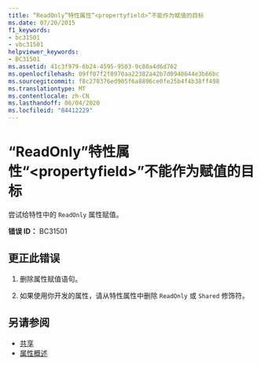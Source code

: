 ```yaml
---
title: “ReadOnly”特性属性“<propertyfield>”不能作为赋值的目标
ms.date: 07/20/2015
f1_keywords:
- bc31501
- vbc31501
helpviewer_keywords:
- BC31501
ms.assetid: 41c3f979-6b24-4595-9503-9c80a4d6d762
ms.openlocfilehash: 09ff07f2f8970aa22382a42b7d0948644e3b66bc
ms.sourcegitcommit: f8c270376ed905f6a8896ce0fe25b4f4b38ff498
ms.translationtype: MT
ms.contentlocale: zh-CN
ms.lasthandoff: 06/04/2020
ms.locfileid: "84412229"
---
```

# <a name="readonly-attribute-property-propertyfield-cannot-be-the-target-of-an-assignment"></a>“ReadOnly”特性属性“\<propertyfield>”不能作为赋值的目标
尝试给特性中的 `ReadOnly` 属性赋值。  
  
 **错误 ID：** BC31501  
  
## <a name="to-correct-this-error"></a>更正此错误  
  
1. 删除属性赋值语句。  
  
2. 如果使用你开发的属性，请从特性属性中删除 `ReadOnly` 或 `Shared` 修饰符。  
  
## <a name="see-also"></a>另请参阅

- [共享](../language-reference/modifiers/shared.md)
- [属性概述](../programming-guide/concepts/attributes/index.md)
